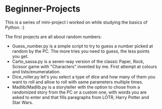 # Beginner-Projects
This is a series of mini-project i worked on while studying the basics of Python. :)

The first projects are all about random numbers:
- Guess_number.py is a simple script to try to guess a number picked at random by the PC. The more tries you need to guess, the less points you get.
- Carto_sassa.py is a seven-way version of the classic Paper, Rock, Scissor game with "Characters" invented by me. First attempt at colours and lists/enumeratation.
- Dice_roller.py let's you select a type of dice and how many of them you want to roll and allow to roll with same parameters multiple times.
- Madlib/Madlib.py is a storyteller with the option to chose from a randomized story from the PC or a custom one, with words you are asked to enter and that fills paragraphs from LOTR, Harry Potter and Star Wars.
